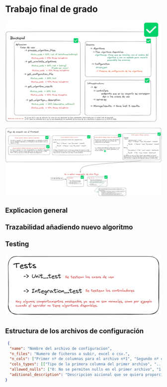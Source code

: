 # **Trabajo final de grado**

![Planteamieto de la arquitectura hexagonal en el backend](./docs/images/backend_hex.png)

![Flujo de endpoints para la conexcion con el frontend](./docs/images/flujo_front.png)


## **Explicacion general**

## **Trazabilidad añadiendo nuevo algoritmo**

## **Testing**
![Flujo de endpoints para la conexcion con el frontend](./docs/images/test.png)

## **Estructura de los archivos de configuración**
```json
 { 
  "name": "Nombre del archivo de configuracion",
  "n_files": "Numero de ficheros a subir, excel o csv.",
  "n_cols": ["Primer nº de columnas para el archivo nº1", "Segundo nº de columna para el archivo nº2"],  
  "cols_types": [["Tipo de la primera columna del primer archivo", "..."], ["Tipo de la primera columna del segundo archivo", "..."]],
  "allowed_nulls": ["0: No se permiten nulls en el primer archivo", "1: Se permiten nulls en el segundo archivo"],
  "aditional_description": "Descripcion aicional que se quiera proporcionar en formato texto"
} 
```


